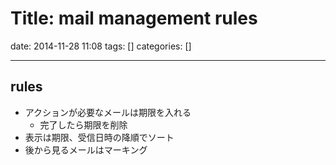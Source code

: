 # Title: mail management rules

date: 2014-11-28 11:08
tags: []
categories: []

---
## rules

* アクションが必要なメールは期限を入れる
	* 完了したら期限を削除
* 表示は期限、受信日時の降順でソート
* 後から見るメールはマーキング

